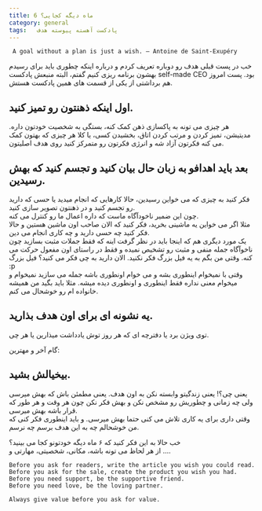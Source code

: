 ```yaml
---
title: 6 ماه دیگه کجایی؟
category: general
tags:   پادکست آهسته پیوسته هدف
---
```




     A goal without a plan is just a wish. — Antoine de Saint-Exupéry


خب در پست قبلی هدف رو دوباره تعریف کردم و درباره اینکه چطوری باید برای رسیدم بهشون برنامه ریزی کنیم گفتم، البته منبعش پادکست self-made CEO  بود. پست امروز هم برداشتی از یکی از قسمت های همین پادکست هستش.

## اول اینکه ذهنتون رو تمیز کنید.
 
هر چیزی می تونه به پاکسازی ذهن کمک کنه، بستگی به شخصیت خودتون داره. مدیتیشن، تمیز کردن و مرتب کردن اتاق، بخشیدن کسی، یا کلا هر چیزی که بهتون کمک می کنه فکرتون آزاد شه و انرژی فکرتون رو متمرکز کنید روی هدف اصلیتون.

## بعد باید اهدافو به زبان حال بیان کنید و تجسم کنید که بهش رسیدین.

فکر کنید به چیزی که می خواین رسیدین، حالا کارهایی که انجام میدید یا حسی که دارید رو تجسم کنید و در ذهنتون تصویر سازی کنید.<br/>
چون این ضمیر ناخودآگاه ماست که داره اعمال ما رو کنترل می کنه.<br/>
مثلا اگر می خواین یه ماشینی بخرید،  فکر کنید که الان صاحب اون ماشین هستین و حالا فکر کنید چه حسی دارید و چه کاری انجام می دین.<br/>
یک مورد دیگری هم که اینجا باید در نظر گرفت اینه که فقط جملات مثبت بسازید چون ناخوآگاه جمله منفی و مثبت رو تشخیص نمیده و فقط در راستای اون مفعول حرکت می کنه. وقتی من بگم به یه فیل بزرگ فکر نکنید. الان دارید به چی فکر می کنید؟ فیل بزرگ :p  <br/>
وقتی با نمیخوام اینطوری بشه و می خوام اونطوری باشه جمله می سازید نمیخوام و میخوام معنی نداره فقط اینطوری و اونطوری دیده میشه.
مثلا باید بگید من همیشه خانواده ام رو خوشحال می کنم.


## یه نشونه ای برای اون هدف بذارید.
 
توی ویژن برد یا دفترچه ای که هر روز توش یادداشت میذارین یا هر چی.<br/>

گام آخر و مهترین:
## بیخیالش بشید.

یعنی چی؟!
یعنی زندگیتو وابسته نکن به اون هدف. یعنی مطمئن باش که بهش میرسی ولی چه زمانی و چطوریش رو مشخص نکن و بهش فکر نکن چون هر وقت و هر طور که قرار باشه بهش میرسی.<br/>
وقتی داری برای یه کاری تلاش می کنی حتما بهش میرسی. و باید اینطوری فکر کنی که من خوشحالم چه به این هدف برسم چه نرسم.

خب حالا به این فکر کنید که ۶ ماه دیگه خودتونو کجا می بینید؟<br/>
از هر لحاظ می تونه باشه، مکانی، شخصیتی، مهارتی و ....

    Before you ask for readers, write the article you wish you could read.
    Before you ask for the sale, create the product you wish you had.
    Before you need support, be the supportive friend.
    Before you need love, be the loving partner.
    
    Always give value before you ask for value.